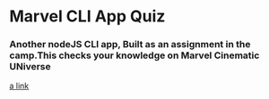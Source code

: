 # Marvel CLI App Quiz
### Another nodeJS CLI app, Built as an assignment in the camp.This checks your knowledge on Marvel Cinematic UNiverse
[a link](https://replit.com/@riteshsinha4/DizzyImperturbableTree#index.js)
